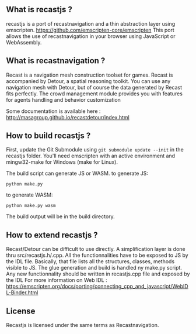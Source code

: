 ## What is recastjs ?

recastjs is a port of recastnavigation and a thin abstraction layer using emscripten. https://github.com/emscripten-core/emscripten
This port allows the use of recastnavigation in your browser using JavaScript or WebAssembly.

## What is recastnavigation ?

Recast is a navigation mesh construction toolset for games. 
Recast is accompanied by Detour, a spatial reasoning toolkit. 
You can use any navigation mesh with Detour, but of course the data generated by Recast fits perfectly.
The crowd management module provides you with features for agents handling and behavior customization

Some documentation is available here : http://masagroup.github.io/recastdetour/index.html

## How to build recastjs ?

First, update the Git Submodule using `git submodule update --init` in the recastjs folder.
You'll need emscripten with an active environment and mingw32-make for Windows (make for Linux). 

The build script can generate JS or WASM.
to generate JS:

`python make.py`

to generate WASM:

`python make.py wasm`

The build output will be in the build directory.

## How to extend recastjs ?

Recast/Detour can be difficult to use directly. A simplification layer is done thru src/recastjs.h/.cpp. All the functionnalities have to be exposed to JS by the IDL file. 
Basically, that file lists all the structures, classes, methods visible to JS. The glue generation and build is handled ny make.py script. Any new functionnality should be written in recastjs.cpp file and exposed by the IDL
For more information on Web IDL : https://emscripten.org/docs/porting/connecting_cpp_and_javascript/WebIDL-Binder.html

## License

Recastjs is licensed under the same terms as Recastnavigation. 